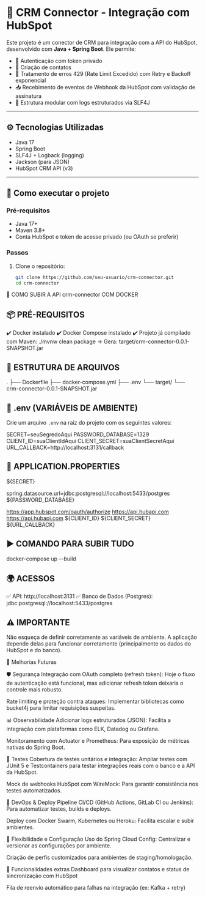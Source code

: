 # 📡 CRM Connector - Integração com HubSpot

Este projeto é um conector de CRM para integração com a API do HubSpot, desenvolvido com **Java + Spring Boot**. Ele permite:

- 🔐 Autenticação com token privado
- 👤 Criação de contatos
- 🔁 Tratamento de erros 429 (Rate Limit Excedido) com Retry e Backoff exponencial
- 📥 Recebimento de eventos de Webhook da HubSpot com validação de assinatura
- 🧩 Estrutura modular com logs estruturados via SLF4J

---

## ⚙️ Tecnologias Utilizadas

- Java 17
- Spring Boot
- SLF4J + Logback (logging)
- Jackson (para JSON)
- HubSpot CRM API (v3)

---

## 🚀 Como executar o projeto

### Pré-requisitos

- Java 17+
- Maven 3.8+
- Conta HubSpot e token de acesso privado (ou OAuth se preferir)

### Passos

1. Clone o repositório:
   ```bash
   git clone https://github.com/seu-usuario/crm-connector.git
   cd crm-connector

🚀 COMO SUBIR A API crm-connector COM DOCKER

📦 PRÉ-REQUISITOS
---------------------------------
✔️ Docker instalado
✔️ Docker Compose instalado
✔️ Projeto já compilado com Maven:
   ./mvnw clean package
   → Gera: target/crm-connector-0.0.1-SNAPSHOT.jar

📁 ESTRUTURA DE ARQUIVOS
---------------------------------
.
├── Dockerfile
├── docker-compose.yml
├── .env
└── target/
    └── crm-connector-0.0.1-SNAPSHOT.jar

🔐 .env (VARIÁVEIS DE AMBIENTE)
---------------------------------
Crie um arquivo `.env` na raiz do projeto com os seguintes valores:

SECRET=seuSegredoAqui
PASSWORD_DATABASE=1329
CLIENT_ID=suaClientIdAqui
CLIENT_SECRET=suaClientSecretAqui
URL_CALLBACK=http://localhost:3131/callback

📜 APPLICATION.PROPERTIES
---------------------------------
${SECRET}

spring.datasource.url=jdbc:postgresql://localhost:5433/postgres
${PASSWORD_DATABASE}

https://app.hubspot.com/oauth/authorize
https://api.hubapi.com
https://api.hubapi.com
${CLIENT_ID}
${CLIENT_SECRET}
${URL_CALLBACK}

▶️ COMANDO PARA SUBIR TUDO
---------------------------------
docker-compose up --build

🌍 ACESSOS
---------------------------------
✅ API: http://localhost:3131
✅ Banco de Dados (Postgres): jdbc:postgresql://localhost:5433/postgres

⚠️ IMPORTANTE
---------------------------------
Não esqueça de definir corretamente as variáveis de ambiente. A aplicação depende delas para funcionar corretamente (principalmente os dados do HubSpot e do banco).

🚀 Melhorias Futuras

🛡️ Segurança
Integração com OAuth completo (refresh token): Hoje o fluxo de autenticação está funcional, mas adicionar refresh token deixaria o controle mais robusto.

Rate limiting e proteção contra ataques: Implementar bibliotecas como bucket4j para limitar requisições suspeitas.

📊 Observabilidade
Adicionar logs estruturados (JSON): Facilita a integração com plataformas como ELK, Datadog ou Grafana.

Monitoramento com Actuator e Prometheus: Para exposição de métricas nativas do Spring Boot.

🧪 Testes
Cobertura de testes unitários e integração: Ampliar testes com JUnit 5 e Testcontainers para testar integrações reais com o banco e a API da HubSpot.

Mock de webhooks HubSpot com WireMock: Para garantir consistência nos testes automatizados.

🔧 DevOps & Deploy
Pipeline CI/CD (GitHub Actions, GitLab CI ou Jenkins): Para automatizar testes, builds e deploys.

Deploy com Docker Swarm, Kubernetes ou Heroku: Facilita escalar e subir ambientes.

🧩 Flexibilidade e Configuração
Uso do Spring Cloud Config: Centralizar e versionar as configurações por ambiente.

Criação de perfis customizados para ambientes de staging/homologação.

🧠 Funcionalidades extras
Dashboard para visualizar contatos e status de sincronização com HubSpot

Fila de reenvio automático para falhas na integração (ex: Kafka + retry)
